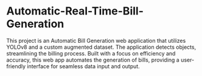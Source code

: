 # Automatic-Real-Time-Bill-Generation
This project is an Automatic Bill Generation web application that utilizes YOLOv8 and a custom augmented dataset. The application detects objects, streamlining the billing process. Built with a focus on efficiency and accuracy, this web app automates the generation of bills, providing a user-friendly interface for seamless data input and output.
